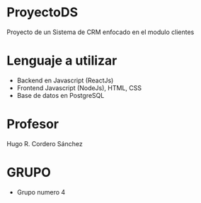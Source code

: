 # ProyectoDS
Proyecto de un Sistema de CRM enfocado en el modulo clientes 
# Lenguaje a utilizar
- Backend en Javascript (ReactJs)
- Frontend Javascript (NodeJs), HTML, CSS
- Base de datos en PostgreSQL
# Profesor
Hugo R. Cordero Sánchez
# GRUPO
- Grupo numero 4
 
